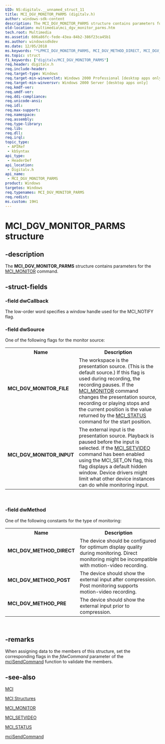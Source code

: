 ```yaml
---
UID: NS:digitalv.__unnamed_struct_11
title: MCI_DGV_MONITOR_PARMS (digitalv.h)
author: windows-sdk-content
description: The MCI_DGV_MONITOR_PARMS structure contains parameters for the MCI_MONITOR command.
old-location: multimedia\mci_dgv_monitor_parms.htm
tech.root: Multimedia
ms.assetid: 606a86fc-fede-43ea-84b2-386f23ca45b1
ms.author: windowssdkdev
ms.date: 12/05/2018
ms.keywords: "*LPMCI_DGV_MONITOR_PARMS, MCI_DGV_METHOD_DIRECT, MCI_DGV_METHOD_POST, MCI_DGV_METHOD_PRE, MCI_DGV_MONITOR_FILE, MCI_DGV_MONITOR_INPUT, MCI_DGV_MONITOR_PARMS, MCI_DGV_MONITOR_PARMS structure [Windows Multimedia], _win32_MCI_DGV_MONITOR_PARMS_str, digitalv/MCI_DGV_MONITOR_PARMS, multimedia.mci_dgv_monitor_parms"
ms.topic: struct
f1_keywords: ["digitalv/MCI_DGV_MONITOR_PARMS"]
req.header: digitalv.h
req.include-header: 
req.target-type: Windows
req.target-min-winverclnt: Windows 2000 Professional [desktop apps only]
req.target-min-winversvr: Windows 2000 Server [desktop apps only]
req.kmdf-ver: 
req.umdf-ver: 
req.ddi-compliance: 
req.unicode-ansi: 
req.idl: 
req.max-support: 
req.namespace: 
req.assembly: 
req.type-library: 
req.lib: 
req.dll: 
req.irql: 
topic_type:
 - APIRef
 - kbSyntax
api_type:
 - HeaderDef
api_location:
 - Digitalv.h
api_name:
 - MCI_DGV_MONITOR_PARMS
product: Windows
targetos: Windows
req.typenames: MCI_DGV_MONITOR_PARMS
req.redist: 
ms.custom: 19H1
---
```


# MCI_DGV_MONITOR_PARMS structure


## -description



The <b>MCI_DGV_MONITOR_PARMS</b> structure contains parameters for the <a href="https://docs.microsoft.com/windows/desktop/Multimedia/mci-monitor">MCI_MONITOR</a> command.




## -struct-fields




### -field dwCallback

The low-order word specifies a window handle used for the MCI_NOTIFY flag.


### -field dwSource

One of the following flags for the monitor source:

<table>
<tr>
<th>Name</th>
<th>Description</th>
</tr>
<tr>
<td width="40%"><a id="MCI_DGV_MONITOR_FILE"></a><a id="mci_dgv_monitor_file"></a><dl>
<dt><b>MCI_DGV_MONITOR_FILE</b></dt>
</dl>
</td>
<td width="60%">
The workspace is the presentation source. (This is the default source.) If this flag is used during recording, the recording pauses. If the <a href="https://docs.microsoft.com/windows/desktop/Multimedia/mci-monitor">MCI_MONITOR</a> command changes the presentation source, recording or playing stops and the current position is the value returned by the <a href="https://docs.microsoft.com/windows/desktop/Multimedia/mci-status">MCI_STATUS</a> command for the start position.

</td>
</tr>
<tr>
<td width="40%"><a id="MCI_DGV_MONITOR_INPUT"></a><a id="mci_dgv_monitor_input"></a><dl>
<dt><b>MCI_DGV_MONITOR_INPUT</b></dt>
</dl>
</td>
<td width="60%">
The external input is the presentation source. Playback is paused before the input is selected. If the <a href="https://docs.microsoft.com/windows/desktop/Multimedia/mci-setvideo">MCI_SETVIDEO</a> command has been enabled using the MCI_SET_ON flag, this flag displays a default hidden window. Device drivers might limit what other device instances can do while monitoring input.

</td>
</tr>
</table>
 


### -field dwMethod

One of the following constants for the type of monitoring:

<table>
<tr>
<th>Name</th>
<th>Description</th>
</tr>
<tr>
<td width="40%"><a id="MCI_DGV_METHOD_DIRECT"></a><a id="mci_dgv_method_direct"></a><dl>
<dt><b>MCI_DGV_METHOD_DIRECT</b></dt>
</dl>
</td>
<td width="60%">
The device should be configured for optimum display quality during monitoring. Direct monitoring might be incompatible with motion-video recording.

</td>
</tr>
<tr>
<td width="40%"><a id="MCI_DGV_METHOD_POST"></a><a id="mci_dgv_method_post"></a><dl>
<dt><b>MCI_DGV_METHOD_POST</b></dt>
</dl>
</td>
<td width="60%">
The device should show the external input after compression. Post monitoring supports motion-video recording.

</td>
</tr>
<tr>
<td width="40%"><a id="MCI_DGV_METHOD_PRE"></a><a id="mci_dgv_method_pre"></a><dl>
<dt><b>MCI_DGV_METHOD_PRE</b></dt>
</dl>
</td>
<td width="60%">
The device should show the external input prior to compression.

</td>
</tr>
</table>
 


## -remarks



When assigning data to the members of this structure, set the corresponding flags in the <i>fdwCommand</i> parameter of the <a href="https://docs.microsoft.com/previous-versions//dd757160(v=vs.85)">mciSendCommand</a> function to validate the members.




## -see-also




<a href="https://docs.microsoft.com/windows/desktop/Multimedia/mci">MCI</a>



<a href="https://docs.microsoft.com/windows/desktop/Multimedia/mci-structures">MCI Structures</a>



<a href="https://docs.microsoft.com/windows/desktop/Multimedia/mci-monitor">MCI_MONITOR</a>



<a href="https://docs.microsoft.com/windows/desktop/Multimedia/mci-setvideo">MCI_SETVIDEO</a>



<a href="https://docs.microsoft.com/windows/desktop/Multimedia/mci-status">MCI_STATUS</a>



<a href="https://docs.microsoft.com/previous-versions//dd757160(v=vs.85)">mciSendCommand</a>
 

 

